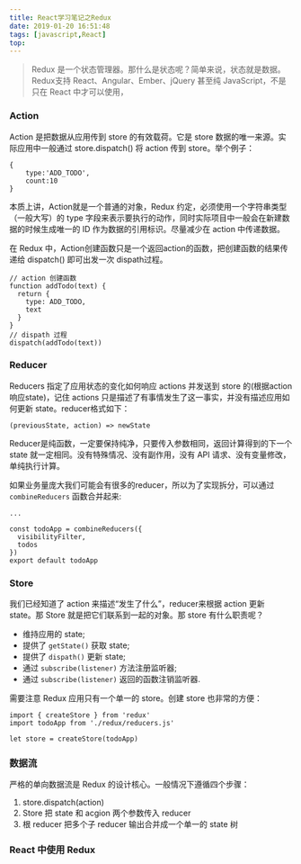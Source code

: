 ```yaml
---
title: React学习笔记之Redux
date: 2019-01-20 16:51:48
tags: [javascript,React]
top: 
---
```

> Redux 是一个状态管理器。那什么是状态呢？简单来说，状态就是数据。Redux支持 React、Angular、Ember、jQuery 甚至纯 JavaScript，不是只在 React 中才可以使用，

### Action
Action 是把数据从应用传到 store 的有效载荷。它是 store 数据的唯一来源。实际应用中一般通过 store.dispatch() 将 action 传到 store。举个例子：
```
{
    type:'ADD_TODO',
    count:10
}
```

本质上讲，Action就是一个普通的对象，Redux 约定，必须使用一个字符串类型（一般大写）的 type 字段来表示要执行的动作，同时实际项目中一般会在新建数据的时候生成唯一的 ID 作为数据的引用标识。尽量减少在 action 中传递数据。

在 Redux 中，Action创建函数只是一个返回action的函数，把创建函数的结果传递给 dispatch() 即可出发一次 dispath过程。
```
// action 创建函数
function addTodo(text) {
  return {
    type: ADD_TODO,
    text
  }
}
// dispath 过程
dispatch(addTodo(text))
```

### Reducer
Reducers 指定了应用状态的变化如何响应 actions 并发送到 store 的(根据action响应state)，记住 actions 只是描述了有事情发生了这一事实，并没有描述应用如何更新 state。reducer格式如下：

```
(previousState, action) => newState
```

Reducer是纯函数，一定要保持纯净，只要传入参数相同，返回计算得到的下一个 state 就一定相同。没有特殊情况、没有副作用，没有 API 请求、没有变量修改，单纯执行计算。

如果业务量庞大我们可能会有很多的reducer，所以为了实现拆分，可以通过 `combineReducers` 函数合并起来:
```
...

const todoApp = combineReducers({
  visibilityFilter,
  todos
})
export default todoApp
```

### Store
我们已经知道了 action 来描述“发生了什么”，reducer来根据 action 更新 state。那 Store 就是把它们联系到一起的对象。那 store 有什么职责呢？

* 维持应用的 state;
* 提供了 `getState()` 获取 state;
* 提供了 `dispath()` 更新 state;
* 通过 `subscribe(listener)` 方法注册监听器;
* 通过 `subscribe(listener)` 返回的函数注销监听器.

需要注意 Redux 应用只有一个单一的 store。创建 store 也非常的方便：
```
import { createStore } from 'redux'
import todoApp from './redux/reducers.js'

let store = createStore(todoApp)
```

### 数据流
严格的单向数据流是 Redux 的设计核心。一般情况下遵循四个步骤：
1. store.dispatch(action)
2. Store 把 state 和 acgion 两个参数传入 reducer
3. 根 reducer 把多个子 reducer 输出合并成一个单一的 state 树


### React 中使用 Redux





